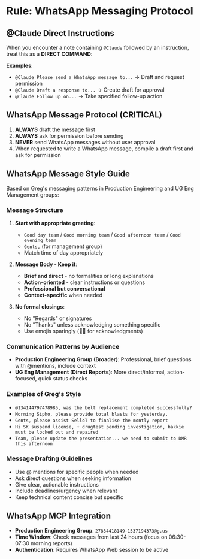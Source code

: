 # Rule: WhatsApp Messaging Protocol

## @Claude Direct Instructions
When you encounter a note containing `@Claude` followed by an instruction, treat this as a **DIRECT COMMAND**:

**Examples**:
- `@Claude Please send a WhatsApp message to...` → Draft and request permission
- `@Claude Draft a response to...` → Create draft for approval
- `@Claude Follow up on...` → Take specified follow-up action

## WhatsApp Message Protocol (CRITICAL)
1. **ALWAYS** draft the message first
2. **ALWAYS** ask for permission before sending
3. **NEVER** send WhatsApp messages without user approval
4. When requested to write a WhatsApp message, compile a draft first and ask for permission

## WhatsApp Message Style Guide

Based on Greg's messaging patterns in Production Engineering and UG Eng Management groups:

### Message Structure
1. **Start with appropriate greeting**:
   - `Good day team` / `Good morning team` / `Good afternoon team` / `Good evening team`
   - `Gents,` (for management group)
   - Match time of day appropriately

2. **Message Body - Keep it**:
   - **Brief and direct** - no formalities or long explanations
   - **Action-oriented** - clear instructions or questions
   - **Professional but conversational**
   - **Context-specific** when needed

3. **No formal closings**:
   - No "Regards" or signatures
   - No "Thanks" unless acknowledging something specific
   - Use emojis sparingly (👍🏼 for acknowledgments)

### Communication Patterns by Audience
- **Production Engineering Group (Broader)**: Professional, brief questions with @mentions, include context
- **UG Eng Management (Direct Reports)**: More direct/informal, action-focused, quick status checks

### Examples of Greg's Style
- `@134144797478985, was the belt replacement completed successfully?`
- `Morning Sipho, please provide total blasts for yesterday.`
- `Gents, please assist SelloT to finalise the montly report`
- `Hi SK suspend license, + drugtest pending investigation, bakkie must be locked out and repaired`
- `Team, please update the presentation... we need to submit to DMR this afternoon`

### Message Drafting Guidelines
- Use @ mentions for specific people when needed
- Ask direct questions when seeking information
- Give clear, actionable instructions
- Include deadlines/urgency when relevant
- Keep technical content concise but specific

## WhatsApp MCP Integration
- **Production Engineering Group**: `27834418149-1537194373@g.us`
- **Time Window**: Check messages from last 24 hours (focus on 06:30-07:30 morning reports)
- **Authentication**: Requires WhatsApp Web session to be active
